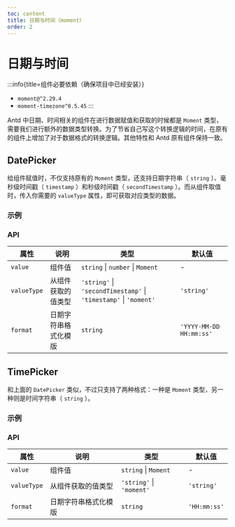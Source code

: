 ```yaml
---
toc: content
title: 日期与时间（moment）
order: 2
---
```


# 日期与时间

:::info{title=组件必要依赖（确保项目中已经安装）}
* `moment@^2.29.4`
* `moment-timezone^0.5.45`
:::

Antd 中日期、时间相关的组件在进行数据赋值和获取的时候都是 `Moment` 类型，需要我们进行额外的数据类型转换。为了节省自己写这个转换逻辑的时间，在原有的组件上增加了对于数据格式的转换逻辑。其他特性和 Antd 原有组件保持一致。

## DatePicker

给组件赋值时，不仅支持原有的 `Moment` 类型，还支持日期字符串（ `string` ）、毫秒级时间戳（ `timestamp` ）和秒级时间戳（ `secondTimestamp` ）。而从组件取值时，传入你需要的 `valueType` 属性，即可获取对应类型的数据。

### 示例

<code src="./demo/datepicker-string.tsx"></code>
<code src="./demo/datepicker-timestamp.tsx"></code>
<code src="./demo/datepicker-secondtimestamp.tsx"></code>

### API

| 属性 | 说明 | 类型 | 默认值 |
| ---- | ---- | --- | ---- |
| `value` | 组件值 | `string` \| `number` \| `Moment` | - |
| `valueType` | 从组件获取的值类型 | `'string'` \| `'secondTimestamp'` \| `'timestamp'` \| `'moment'` | `'string'` |
| `format` | 日期字符串格式化模版 | `string` | `'YYYY-MM-DD HH:mm:ss'` |

## TimePicker

和上面的 `DatePicker` 类似，不过只支持了两种格式：一种是 `Moment` 类型，另一种则是时间字符串（ `string` ）。

### 示例

<code src="./demo/timepicker-string.tsx"></code>

### API

| 属性 | 说明 | 类型 | 默认值 |
| --- | -----| ----- | ---- |
| `value` | 组件值 | `string` \| `Moment` | - |
| `valueType` | 从组件获取的值类型 | `'string'` \| `'moment'` | `'string'` |
| `format` | 日期字符串格式化模版 | `string` | `'HH:mm:ss'` |
